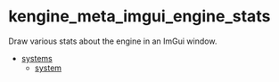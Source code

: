 # kengine_meta_imgui_engine_stats

Draw various stats about the engine in an ImGui window.

* [systems](systems)
	* [system](systems/system.md)